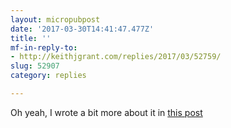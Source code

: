 ```yaml
---
layout: micropubpost
date: '2017-03-30T14:41:47.477Z'
title: ''
mf-in-reply-to:
- http://keithjgrant.com/replies/2017/03/52759/
slug: 52907
category: replies

---
```

Oh yeah, I wrote a bit more about it in [this post](http://keithjgrant.com/posts/2017/01/hello-indieweb/)
